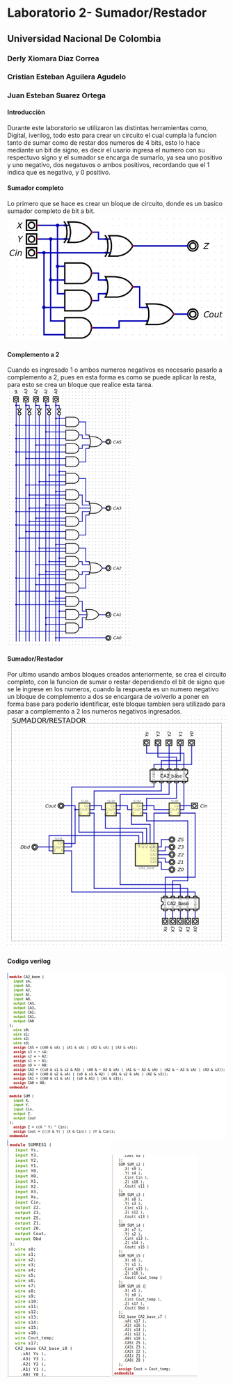 # Laboratorio 2- Sumador/Restador
## Universidad Nacional De Colombia
### Derly Xiomara Diaz Correa
### Cristian Esteban Aguilera Agudelo
### Juan Esteban Suarez Ortega

#### Introducciòn
Durante este laboratorio se utilizaron las distintas herramientas como, Digital, iverilog, todo esto para crear un circuito el cual cumpla la funcion tanto de sumar como de restar dos numeros de 4 bits, esto lo hace mediante un bit de signo, es decir el usario ingresa el numero con su respectuvo signo y el sumador se encarga de sumarlo, ya sea uno positivo y uno negativo, dos negatuvos o ambos positivos, recordando que el 1 indica que es negativo, y 0 positivo.

#### Sumador completo
Lo primero que se hace es crear un bloque de circuito, donde es un basico sumador completo de bit a bit.
![](https://github.com/EstebanS-O/Digital-1/blob/main/practica%202/sumador-completo.png)

#### Complemento a 2
Cuando es ingresado 1 o ambos numeros negativos es necesario pasarlo a complemento a 2, pues en esta forma es como se puede aplicar la resta, para esto se crea un bloque que realice esta tarea.
![](https://github.com/EstebanS-O/Digital-1/blob/main/practica%202/complemento-a-2.png)

#### Sumador/Restador
Por ultimo usando ambos bloques creados anteriormente, se crea el circuito completo, con la funcion de sumar o restar dependiendo el bit de signo que se le ingrese en los numeros, cuando la respuesta es un numero negativo un bloque de complemento a dos se encargara de volverlo a poner en forma base para poderlo identificar, este bloque tambien sera utilizado para pasar a complemento a 2 los numeros negativos ingresados.
![](https://github.com/EstebanS-O/Digital-1/blob/main/practica%202/sumador-restador.png)

#### Codigo verilog
![](https://github.com/EstebanS-O/Digital-1/blob/main/practica%202/codigoiverilog1.png)
![](https://github.com/EstebanS-O/Digital-1/blob/main/practica%202/codigoiverilog2.png)
![](https://github.com/EstebanS-O/Digital-1/blob/main/practica%202/codigoiverilog3.png)
